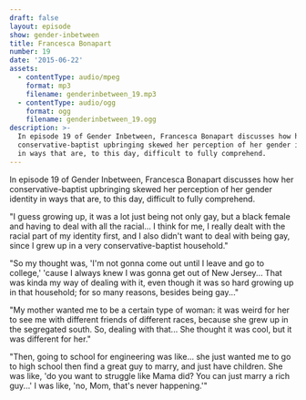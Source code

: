 ```yaml
---
draft: false
layout: episode
show: gender-inbetween
title: Francesca Bonapart
number: 19
date: '2015-06-22'
assets:
  - contentType: audio/mpeg
    format: mp3
    filename: genderinbetween_19.mp3
  - contentType: audio/ogg
    format: ogg
    filename: genderinbetween_19.ogg
description: >-
  In episode 19 of Gender Inbetween, Francesca Bonapart discusses how her
  conservative-baptist upbringing skewed her perception of her gender identity
  in ways that are, to this day, difficult to fully comprehend.
---
```

In episode 19 of Gender Inbetween, Francesca Bonapart discusses how her conservative-baptist upbringing skewed her perception of her gender identity in ways that are, to this day, difficult to fully comprehend.

"I guess growing up, it was a lot just being not only gay, but a black female and having to deal with all the racial... I think for me, I really dealt with the racial part of my identity first, and I also didn't want to deal with being gay, since I grew up in a very conservative-baptist household."

"So my thought was, 'I'm not gonna come out until I leave and go to college,' 'cause I always knew I was gonna get out of New Jersey... That was kinda my way of dealing with it, even though it was so hard growing up in that household; for so many reasons, besides being gay..."

"My mother wanted me to be a certain type of woman: it was weird for her to see me with different friends of different races, because she grew up in the segregated south. So, dealing with that... She thought it was cool, but it was different for her."

"Then, going to school for engineering was like... she just wanted me to go to high school then find a great guy to marry, and just have children. She was like, 'do you want to struggle like Mama did? You can just marry a rich guy...' I was like, 'no, Mom, that's never happening.'"